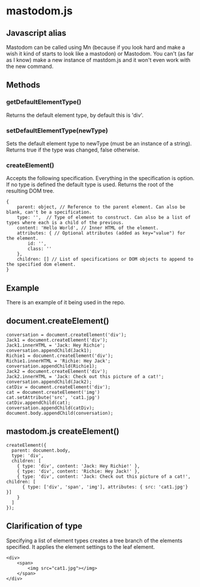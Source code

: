 # mastodom.js

## Javascript alias

Mastodom can be called using Mn (because if you look hard and make a wish it kind of starts to look like a mastodon) or Mastodom.
You can't (as far as I know) make a new instance of mastdom.js and it won't even work with the new command.

## Methods

### getDefaultElementType()

Returns the default element type, by default this is 'div'.

### setDefaultElementType(newType)

Sets the default element type to newType (must be an instance of a string). Returns true if the type was changed, false otherwise.

### createElement()

Accepts the following specification. Everything in the specification is option. If no type is defined the default type is used.
Returns the root of the resulting DOM tree.

    {
        parent: object, // Reference to the parent element. Can also be blank, can't be a specification.
        type: '',  // Type of element to construct. Can also be a list of types where each is a child of the previous.
        content: 'Hello World', // Inner HTML of the element.
        attributes: { // Optional attributes (added as key="value") for the element.
            id: '',
            class: ''
        },
        children: [] // List of specifications or DOM objects to append to the specified dom element.
    }

## Example

There is an example of it being used in the repo.

document.createElement()
-----------------------

    conversation = document.createElement('div');
    Jack1 = document.createElement('div');
    Jack1.innerHTML = 'Jack: Hey Richie';
    conversation.appendChild(Jack1);
    Richie1 = document.createElement('div');
    Richie1.innerHTML = 'Richie: Hey Jack';
    conversation.appendChild(Richie1);
    Jack2 = document.createElement('div');
    Jack2.innerHTML = 'Jack: Check out this picture of a cat!';
    conversation.appendChild(Jack2);
    catDiv = document.createElement('div');
    cat = document.createElement('img')
    cat.setAttribute('src', 'cat1.jpg')
    catDiv.appendChild(cat);
    conversation.appendChild(catDiv);
    document.body.appendChild(conversation);


mastodom.js createElement()
---------------------------

    createElement({
      parent: document.body,
      type: 'div',
      children: [
        { type: 'div', content: 'Jack: Hey Richie!' },
        { type: 'div', content: 'Richie: Hey Jack!' },
        { type: 'div', content: 'Jack: Check out this picture of a cat!', children: [
          { type: ['div', 'span', 'img'], attributes: { src: 'cat1.jpg'} }]
        }
      ]
    });

Clarification of type
---------------------

Specifying a list of element types creates a tree branch of the elements specified.
It applies the element settings to the leaf element.

    <div>
        <span>
            <img src="cat1.jpg"></img>
        </span>
    </div>
